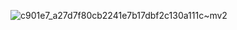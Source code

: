 ![c901e7_a27d7f80cb2241e7b17dbf2c130a111c~mv2](https://github.com/Silverfanggg/Fire_Detector/assets/129126095/a858b856-2fcc-4ed7-bfc9-01e1022a4be0)
